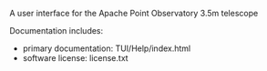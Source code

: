 A user interface for the Apache Point Observatory 3.5m telescope

Documentation includes:

- primary documentation: TUI/Help/index.html
- software license: license.txt
